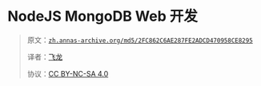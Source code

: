 # NodeJS MongoDB Web 开发

> 原文：[`zh.annas-archive.org/md5/2FC862C6AE287FE2ADCD470958CE8295`](https://zh.annas-archive.org/md5/2FC862C6AE287FE2ADCD470958CE8295)
> 
> 译者：[飞龙](https://github.com/wizardforcel)
> 
> 协议：[CC BY-NC-SA 4.0](http://creativecommons.org/licenses/by-nc-sa/4.0/)